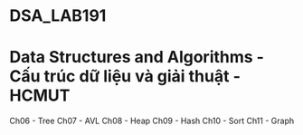 # DSA_LAB191
# Data Structures and Algorithms - Cấu trúc dữ liệu và giải thuật - HCMUT


Ch06 - Tree 
Ch07 - AVL
Ch08 - Heap
Ch09 - Hash
Ch10 - Sort
Ch11 - Graph



